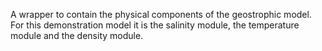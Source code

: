 A wrapper to contain the physical components of the geostrophic model. For this demonstration model it is the salinity module, the temperature module and the density module.
